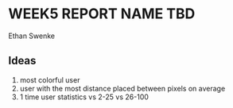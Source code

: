 # WEEK5 REPORT NAME TBD
Ethan Swenke

## Ideas
1. most colorful user
2. user with the most distance placed between pixels on average
3. 1 time user statistics vs 2-25 vs 26-100 
